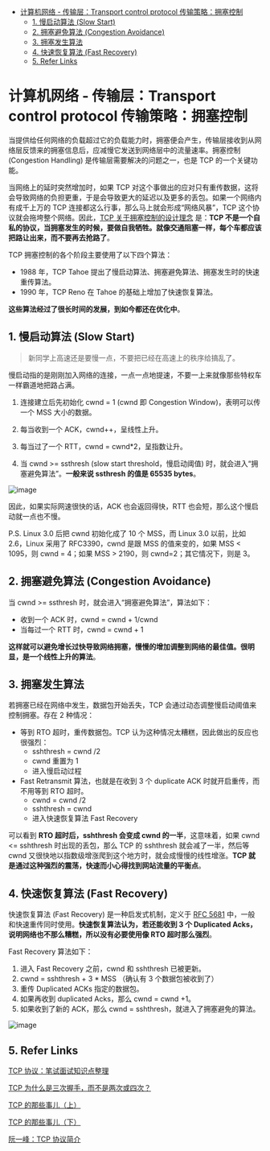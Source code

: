 - [计算机网络 - 传输层：Transport control protocol 传输策略：拥塞控制](#计算机网络---传输层transport-control-protocol-传输策略拥塞控制)
  - [1. 慢启动算法 (Slow Start)](#1-慢启动算法-slow-start)
  - [2. 拥塞避免算法 (Congestion Avoidance)](#2-拥塞避免算法-congestion-avoidance)
  - [3. 拥塞发生算法](#3-拥塞发生算法)
  - [4. 快速恢复算法 (Fast Recovery)](#4-快速恢复算法-fast-recovery)
  - [5. Refer Links](#5-refer-links)

# 计算机网络 - 传输层：Transport control protocol 传输策略：拥塞控制

当提供给任何网络的负载超过它的负载能力时，拥塞便会产生，传输层接收到从网络层反馈来的拥塞信息后，应减慢它发送到网络层中的流量速率。拥塞控制 (Congestion Handling) 是传输层需要解决的问题之一，也是 TCP 的一个关键功能。

当网络上的延时突然增加时，如果 TCP 对这个事做出的应对只有重传数据，这将会导致网络的负担更重，于是会导致更大的延迟以及更多的丢包。如果一个网络内有成千上万的 TCP 连接都这么行事，那么马上就会形成“网络风暴”，TCP 这个协议就会拖垮整个网络。因此，[TCP 关于拥塞控制的设计理念](http://ee.lbl.gov/papers/congavoid.pdf) 是：**TCP 不是一个自私的协议，当拥塞发生的时候，要做自我牺牲。就像交通阻塞一样，每个车都应该把路让出来，而不要再去抢路了**。

TCP 拥塞控制的各个阶段主要使用了以下四个算法：
- 1988 年，TCP Tahoe 提出了慢启动算法、拥塞避免算法、拥塞发生时的快速重传算法。
- 1990 年，TCP Reno 在 Tahoe 的基础上增加了快速恢复算法。

**这些算法经过了很长时间的发展，到如今都还在优化中**。

## 1. 慢启动算法 (Slow Start)

> 新同学上高速还是要慢一点，不要把已经在高速上的秩序给搞乱了。

慢启动指的是刚刚加入网络的连接，一点一点地提速，不要一上来就像那些特权车一样霸道地把路占满。

1. 连接建立后先初始化 cwnd = 1 (cwnd 即 Congestion Window)，表明可以传一个 MSS 大小的数据。

1. 每当收到一个 ACK，cwnd++，呈线性上升。

1. 每当过了一个 RTT，cwnd = cwnd*2，呈指数让升。

1. 当 cwnd >= ssthresh (slow start threshold，慢启动阈值) 时，就会进入“拥塞避免算法”。**一般来说 ssthresh 的值是 65535 bytes**。

![image](http://otaivnlxc.bkt.clouddn.com/jpg/2018/6/15/c13c8eec98d68c48aab0c6acfc0824c5.jpg)

因此，如果实际网速很快的话，ACK 也会返回得快，RTT 也会短，那么这个慢启动就一点也不慢。

P.S. Linux 3.0 后把 cwnd 初始化成了 10 个 MSS，而 Linux 3.0 以前，比如 2.6，Linux 采用了 RFC3390，cwnd 是跟 MSS 的值来变的，如果 MSS < 1095，则 cwnd = 4；如果 MSS > 2190，则 cwnd=2；其它情况下，则是 3。

## 2. 拥塞避免算法 (Congestion Avoidance)

当 cwnd >= ssthresh 时，就会进入“拥塞避免算法”，算法如下：
- 收到一个 ACK 时，cwnd = cwnd + 1/cwnd
- 当每过一个 RTT 时，cwnd = cwnd + 1

**这样就可以避免增长过快导致网络拥塞，慢慢的增加调整到网络的最佳值。很明显，是一个线性上升的算法**。

## 3. 拥塞发生算法

若拥塞已经在网络中发生，数据包开始丢失，TCP 会通过动态调整慢启动阈值来控制拥塞。存在 2 种情况：
- 等到 RTO 超时，重传数据包。TCP 认为这种情况太糟糕，因此做出的反应也很强烈：
  - sshthresh =  cwnd /2
  - cwnd 重置为 1
  - 进入慢启动过程
- Fast Retransmit 算法，也就是在收到 3 个 duplicate ACK 时就开启重传，而不用等到 RTO 超时。
  - cwnd = cwnd /2
  - sshthresh = cwnd
  - 进入快速恢复算法 Fast Recovery

可以看到 **RTO 超时后，sshthresh 会变成 cwnd 的一半**，这意味着，如果 cwnd <= sshthresh 时出现的丢包，那么 TCP 的 sshthresh 就会减了一半，然后等 cwnd 又很快地以指数级增涨爬到这个地方时，就会成慢慢的线性增涨。**TCP 就是通过这种强烈的震荡，快速而小心得找到网站流量的平衡点**。

## 4. 快速恢复算法 (Fast Recovery)

快速恢复算法 (Fast Recovery) 是一种启发式机制，定义于 [RFC 5681](http://tools.ietf.org/html/rfc5681) 中，一般和快速重传同时使用。**快速恢复算法认为，若还能收到 3 个 Duplicated Acks，说明网络也不那么糟糕，所以没有必要使用像 RTO 超时那么强烈**。

Fast Recovery 算法如下：
1. 进入 Fast Recovery 之前，cwnd 和 sshthresh 已被更新。
1. cwnd = sshthresh  + 3 * MSS （确认有 3 个数据包被收到了）
1. 重传 Duplicated ACKs 指定的数据包。
1. 如果再收到 duplicated Acks，那么 cwnd = cwnd +1。
1. 如果收到了新的 ACK，那么 cwnd = sshthresh，就进入了拥塞避免的算法。

![image](http://otaivnlxc.bkt.clouddn.com/jpg/2018/6/15/7c7ed038edf247fd39029d51b1041f16.jpg)

## 5. Refer Links

[TCP 协议：笔试面试知识点整理](https://hit-alibaba.github.io/interview/basic/network/TCP.html)

[TCP 为什么是三次握手，而不是两次或四次？](https://www.zhihu.com/question/24853633)

[TCP 的那些事儿（上）](https://coolshell.cn/articles/11564.html)

[TCP 的那些事儿（下）](https://coolshell.cn/articles/11609.html)

[阮一峰：TCP 协议简介](http://www.ruanyifeng.com/blog/2017/06/tcp-protocol.html)